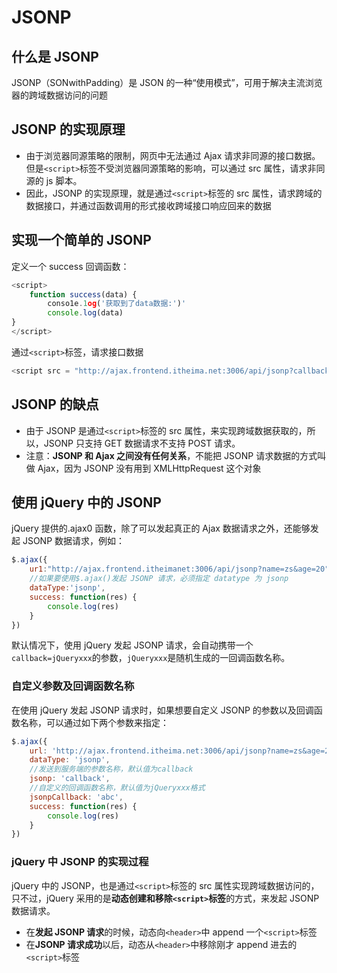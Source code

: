 # JSONP

## 什么是 JSONP

JSONP（SONwithPadding）是 JSON 的一种“使用模式”，可用于解决主流浏览器的跨域数据访问的问题

## JSONP 的实现原理

- 由于浏览器同源策略的限制，网页中无法通过 Ajax 请求非同源的接口数据。但是`<script>`标签不受浏览器同源策略的影响，可以通过 src 属性，请求非同源的 js 脚本。
- 因此，JSONP 的实现原理，就是通过`<script>`标签的 src 属性，请求跨域的数据接口，并通过函数调用的形式接收跨域接口响应回来的数据

## 实现一个简单的 JSONP

定义一个 success 回调函数：

```js
<script>
    function success(data) {
    	conso1e.1og('获取到了data数据:')'
		console.log(data)
}
</script>
```

通过`<script>`标签，请求接口数据

```js
<script src = "http://ajax.frontend.itheima.net:3006/api/jsonp?callback=success&name=zs&age=20"></script>
```

## JSONP 的缺点

- 由于 JSONP 是通过`<script>`标签的 src 属性，来实现跨域数据获取的，所以，JSONP 只支持 GET 数据请求不支持 POST 请求。
- 注意：**JSONP 和 Ajax 之间没有任何关系**，不能把 JSONP 请求数据的方式叫做 Ajax，因为 JSONP 没有用到 XMLHttpRequest 这个对象

## 使用 jQuery 中的 JSONP

jQuery 提供的.ajax0 函数，除了可以发起真正的 Ajax 数据请求之外，还能够发起 JSONP 数据请求，例如：

```js
$.ajax({
    ur1:"http://ajax.frontend.itheimanet:3006/api/jsonp?name=zs&age=20",
    //如果要使用$.ajax()发起 JSONP 请求，必须指定 datatype 为 jsonp
	dataType:'jsonp',
	success: function(res) {
        console.log(res)
    }
})
```

默认情况下，使用 jQuery 发起 JSONP 请求，会自动携带一个`callback=jQueryxxx`的参数，`jQueryxxx`是随机生成的一回调函数名称。

### 自定义参数及回调函数名称

在使用 jQuery 发起 JSONP 请求时，如果想要自定义 JSONP 的参数以及回调函数名称，可以通过如下两个参数来指定：

```js
$.ajax({
    url: 'http://ajax.frontend.itheima.net:3006/api/jsonp?name=zs&age=20',
	dataType: 'jsonp',
	//发送到服务端的参数名称，默认值为callback
	jsonp: 'callback',
	//自定义的回调函数名称，默认值为jQueryxxx格式
	jsonpCallback: 'abc',
	success: function(res) {
        console.log(res)
    }
})
```

### jQuery 中 JSONP 的实现过程

jQuery 中的 JSONP，也是通过`<script>`标签的 src 属性实现跨域数据访问的，只不过，jQuery 采用的是**动态创建和移除`<script>`标签**的方式，来发起 JSONP 数据请求。

- 在**发起 JSONP 请求**的时候，动态向`<header>`中 append 一个`<script>`标签
- 在**JSONP 请求成功**以后，动态从`<header>`中移除刚才 append 进去的`<script>`标签
